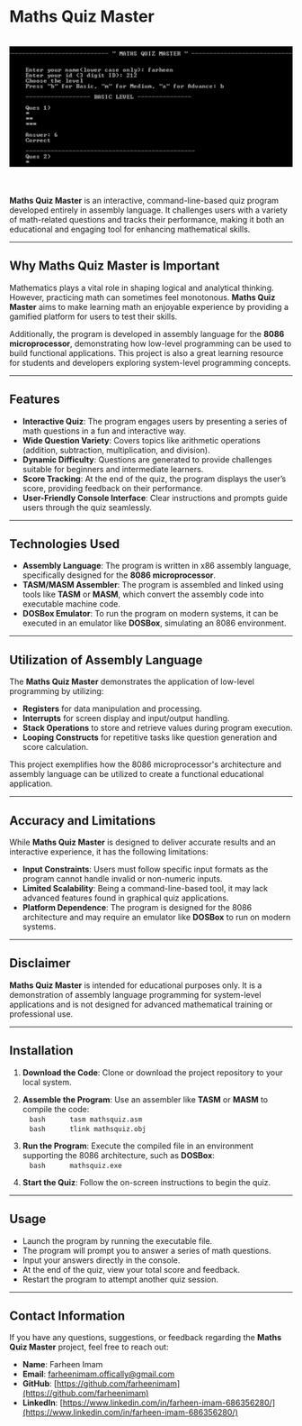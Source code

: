 # Maths Quiz Master  

<p align="center">  
 <img src="image.png" alt="Maths Quiz Master Logo">  
 <br>  
 <br>  
</p>  

**Maths Quiz Master** is an interactive, command-line-based quiz program developed entirely in assembly language. It challenges users with a variety of math-related questions and tracks their performance, making it both an educational and engaging tool for enhancing mathematical skills.  

---

## Why Maths Quiz Master is Important  

Mathematics plays a vital role in shaping logical and analytical thinking. However, practicing math can sometimes feel monotonous. **Maths Quiz Master** aims to make learning math an enjoyable experience by providing a gamified platform for users to test their skills.  

Additionally, the program is developed in assembly language for the **8086 microprocessor**, demonstrating how low-level programming can be used to build functional applications. This project is also a great learning resource for students and developers exploring system-level programming concepts.  

---

## Features  

- **Interactive Quiz**: The program engages users by presenting a series of math questions in a fun and interactive way.  
- **Wide Question Variety**: Covers topics like arithmetic operations (addition, subtraction, multiplication, and division).  
- **Dynamic Difficulty**: Questions are generated to provide challenges suitable for beginners and intermediate learners.  
- **Score Tracking**: At the end of the quiz, the program displays the user’s score, providing feedback on their performance.  
- **User-Friendly Console Interface**: Clear instructions and prompts guide users through the quiz seamlessly.  

---

## Technologies Used  

- **Assembly Language**: The program is written in x86 assembly language, specifically designed for the **8086 microprocessor**.  
- **TASM/MASM Assembler**: The program is assembled and linked using tools like **TASM** or **MASM**, which convert the assembly code into executable machine code.  
- **DOSBox Emulator**: To run the program on modern systems, it can be executed in an emulator like **DOSBox**, simulating an 8086 environment.  

---

## Utilization of Assembly Language  

The **Maths Quiz Master** demonstrates the application of low-level programming by utilizing:  

- **Registers** for data manipulation and processing.  
- **Interrupts** for screen display and input/output handling.  
- **Stack Operations** to store and retrieve values during program execution.  
- **Looping Constructs** for repetitive tasks like question generation and score calculation.  

This project exemplifies how the 8086 microprocessor's architecture and assembly language can be utilized to create a functional educational application.  

---

## Accuracy and Limitations  

While **Maths Quiz Master** is designed to deliver accurate results and an interactive experience, it has the following limitations:  

- **Input Constraints**: Users must follow specific input formats as the program cannot handle invalid or non-numeric inputs.  
- **Limited Scalability**: Being a command-line-based tool, it may lack advanced features found in graphical quiz applications.  
- **Platform Dependence**: The program is designed for the 8086 architecture and may require an emulator like **DOSBox** to run on modern systems.  

---

## Disclaimer  

**Maths Quiz Master** is intended for educational purposes only. It is a demonstration of assembly language programming for system-level applications and is not designed for advanced mathematical training or professional use.  

---

## Installation  

1. **Download the Code**: Clone or download the project repository to your local system.  

2. **Assemble the Program**: Use an assembler like **TASM** or **MASM** to compile the code:  
   ```bash  
   tasm mathsquiz.asm  
   ```  
   ```bash  
   tlink mathsquiz.obj  
   ```  

3. **Run the Program**: Execute the compiled file in an environment supporting the 8086 architecture, such as **DOSBox**:  
   ```bash  
   mathsquiz.exe  
   ```  

4. **Start the Quiz**: Follow the on-screen instructions to begin the quiz.  

---

## Usage  

- Launch the program by running the executable file.  
- The program will prompt you to answer a series of math questions.  
- Input your answers directly in the console.  
- At the end of the quiz, view your total score and feedback.  
- Restart the program to attempt another quiz session.  

---

## Contact Information  

If you have any questions, suggestions, or feedback regarding the **Maths Quiz Master** project, feel free to reach out:  

- **Name**: Farheen Imam  
- **Email**: [farheenimam.offically@gmail.com](mailto:farheenimam.offically@gmail.com)  
- **GitHub**: [https://github.com/farheenimam](https://github.com/farheenimam)  
- **LinkedIn**: [https://www.linkedin.com/in/farheen-imam-686356280/](https://www.linkedin.com/in/farheen-imam-686356280/)  
